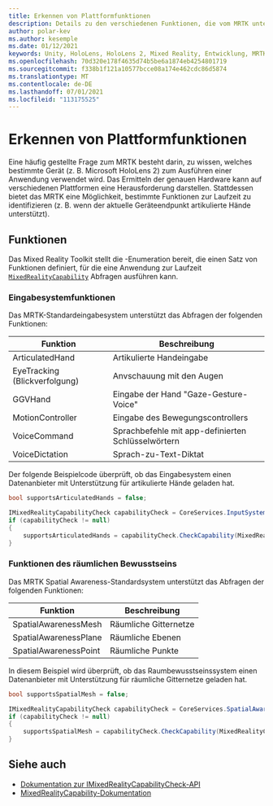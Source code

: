 ```yaml
---
title: Erkennen von Plattformfunktionen
description: Details zu den verschiedenen Funktionen, die vom MRTK unterstützt werden
author: polar-kev
ms.author: kesemple
ms.date: 01/12/2021
keywords: Unity, HoloLens, HoloLens 2, Mixed Reality, Entwicklung, MRTK, Funktionen,
ms.openlocfilehash: 70d320e178f4635d74b5be6a1874eb4254801719
ms.sourcegitcommit: f338b1f121a10577bcce08a174e462cdc86d5874
ms.translationtype: MT
ms.contentlocale: de-DE
ms.lasthandoff: 07/01/2021
ms.locfileid: "113175525"
---
```

# <a name="detecting-platform-capabilities"></a>Erkennen von Plattformfunktionen

Eine häufig gestellte Frage zum MRTK besteht darin, zu wissen, welches bestimmte Gerät (z. B. Microsoft HoloLens 2) zum Ausführen einer Anwendung verwendet wird. Das Ermitteln der genauen Hardware kann auf verschiedenen Plattformen eine Herausforderung darstellen. Stattdessen bietet das MRTK eine Möglichkeit, bestimmte Funktionen zur Laufzeit zu identifizieren (z. B. wenn der aktuelle Geräteendpunkt artikulierte Hände unterstützt).

## <a name="capabilities"></a>Funktionen

Das Mixed Reality Toolkit stellt die -Enumeration bereit, die einen Satz von Funktionen definiert, für die eine Anwendung zur Laufzeit [`MixedRealityCapability`](xref:Microsoft.MixedReality.Toolkit.MixedRealityCapability) Abfragen ausführen kann.

### <a name="input-system-capabilities"></a>Eingabesystemfunktionen

Das MRTK-Standardeingabesystem unterstützt das Abfragen der folgenden Funktionen:

| Funktion | Beschreibung |
|---|---|
| ArticulatedHand | Artikulierte Handeingabe |
| EyeTracking (Blickverfolgung) | Anvschauung mit den Augen |
| GGVHand | Eingabe der Hand "Gaze-Gesture-Voice" |
| MotionController | Eingabe des Bewegungscontrollers |
| VoiceCommand | Sprachbefehle mit app-definierten Schlüsselwörtern |
| VoiceDictation | Sprach-zu-Text-Diktat |

Der folgende Beispielcode überprüft, ob das Eingabesystem einen Datenanbieter mit Unterstützung für artikulierte Hände geladen hat.

```c#
bool supportsArticulatedHands = false;

IMixedRealityCapabilityCheck capabilityCheck = CoreServices.InputSystem as IMixedRealityCapabilityCheck;
if (capabilityCheck != null)
{
    supportsArticulatedHands = capabilityCheck.CheckCapability(MixedRealityCapability.ArticulatedHand);
}
```

### <a name="spatial-awareness-capabilities"></a>Funktionen des räumlichen Bewusstseins

Das MRTK Spatial Awareness-Standardsystem unterstützt das Abfragen der folgenden Funktionen:

| Funktion | Beschreibung |
|---|---|
| SpatialAwarenessMesh | Räumliche Gitternetze |
| SpatialAwarenessPlane | Räumliche Ebenen |
| SpatialAwarenessPoint | Räumliche Punkte |

In diesem Beispiel wird überprüft, ob das Raumbewusstseinssystem einen Datenanbieter mit Unterstützung für räumliche Gitternetze geladen hat.

```c#
bool supportsSpatialMesh = false;

IMixedRealityCapabilityCheck capabilityCheck = CoreServices.SpatialAwarenessSystem as IMixedRealityCapabilityCheck;
if (capabilityCheck != null)
{
    supportsSpatialMesh = capabilityCheck.CheckCapability(MixedRealityCapability.SpatialAwarenessMesh);
}
```

## <a name="see-also"></a>Siehe auch

- [Dokumentation zur IMixedRealityCapabilityCheck-API](xref:Microsoft.MixedReality.Toolkit.IMixedRealityCapabilityCheck)
- [MixedRealityCapability-Dokumentation](xref:Microsoft.MixedReality.Toolkit.MixedRealityCapability)

